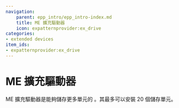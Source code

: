 ```yaml
---
navigation:
    parent: epp_intro/epp_intro-index.md
    title: ME 擴充驅動器
    icon: expatternprovider:ex_drive
categories:
- extended devices
item_ids:
- expatternprovider:ex_drive
---
```


# ME 擴充驅動器

<Row gap="20">
<BlockImage id="expatternprovider:ex_drive" scale="8"></BlockImage>
</Row>

ME 擴充驅動器是能夠儲存更多單元的 <ItemLink id="ae2:drive" /> 。其最多可以安裝 20 個儲存單元。
